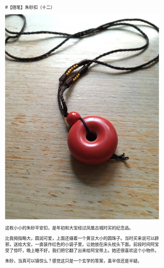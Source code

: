 #【随笔】朱砂扣（十二）

![](zhushakou.jpeg)

这枚小小的朱砂平安扣，是年初和大宝经过凤凰古城时买的纪念品。

比我拇指略大，圆润可爱，上面还缀着一个黄豆大小的圆珠子。当时买来说可以辟邪，送给大宝，一直装作红色的小袋子里，让她放在床头枕头下面。前段时间阿宝受了惊吓，晚上睡不好，我们把它翻了出来给阿宝带上。她还很喜欢这个小物件。

朱砂，当真可以镇惊么？感觉这只是一个玄学的答案，虽半信还是半疑。